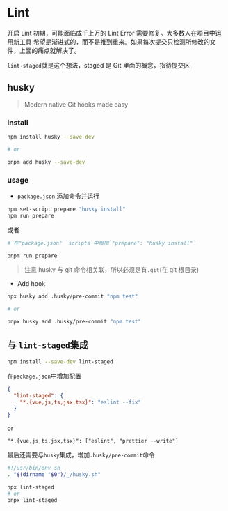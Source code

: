# Lint

开启 Lint 初期，可能面临成千上万的 Lint Error 需要修复。大多数人在项目中运用新工具
希望是渐进式的，而不是推到重来。如果每次提交只检测所修改的文件，上面的痛点就解决了。

`lint-staged`就是这个想法，staged 是 Git 里面的概念，指待提交区

## husky

> Modern native Git hooks made easy

### install

```bash
npm install husky --save-dev

# or

pnpm add husky --save-dev
```

### usage

- `package.json` 添加命令并运行

```bash
npm set-script prepare "husky install"
npm run prepare
```

或者

```bash
# 在"package.json" `scripts`中增加`"prepare": "husky install"`

pnpm run prepare
```

> 注意
> husky 与 git 命令相关联，所以必须是有`.git`(在 git 根目录)

- Add hook

```bash
npx husky add .husky/pre-commit "npm test"

# or

pnpx husky add .husky/pre-commit "npm test"
```

## 与 `lint-staged`集成

```bash
npm install --save-dev lint-staged
```

在`package.json`中增加配置

```json
{
  "lint-staged": {
    "*.{vue,js,ts,jsx,tsx}": "eslint --fix"
  }
}
```

or

`"*.{vue,js,ts,jsx,tsx}": ["eslint", "prettier --write"]`

最后还需要与`husky`集成，增加`.husky/pre-commit`命令

```bash
#!/usr/bin/env sh
. "$(dirname "$0")/_/husky.sh"

npx lint-staged
# or
pnpx lint-staged
```
